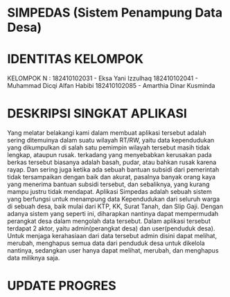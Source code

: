 # SIMPEDAS (Sistem Penampung Data Desa)
# IDENTITAS KELOMPOK
KELOMPOK N :
182410102031 - Eksa Yani Izzulhaq
182410102041 - Muhammad Dicqi Alfan Habibi
182410102085 - Amarthia Dinar Kusminda

# DESKRIPSI SINGKAT APLIKASI
  Yang melatar belakangi kami dalam membuat aplikasi tersebut adalah sering ditemuinya dalam suatu wilayah RT/RW, yaitu data kependudukan yang dikumpulkan di salah satu pemimpin wilayah tersebut masih tidak lengkap, ataupun rusak. terkadang yang menyebabkan kerusakan pada berkas tersebut biasanya adalah basah, pudar, atau bahkan rusak karena rayap. Dan sering juga ketika ada sebuah bantuan subsidi dari pemerintah tidak tersampaikan dengan baik dan akurat, pasalnya banyak orang kaya yang menerima bantuan subsidi tersebut, dan sebaliknya, yang kurang mampu justru tidak mendapat.
  Aplikasi Simpedas adalah sebuah sistem yang berfungsi untuk menampung data Kependudukan dari seluruh warga di sebuah desa, baik mulai dari KTP, KK, Surat Tanah, dan Slip Gaji. Dengan adanya sistem yang seperti ini, diharapkan nantinya dapat mempermudah perangkat desa dalam mengolah data tersebut. Dalam aplikasi tersebut terdapat 2 aktor, yaitu admin(perangkat desa) dan user(penduduk desa). Untuk menjaga kerahasiaan dari data tersebut admin disini dapat melihat, merubah, menghapus semua data dari penduduk desa untuk dikelola nantinya, sedangkan user hanya dapat melihat, merubah, dan menghapus data miliknya saja.
  
  # UPDATE PROGRES

